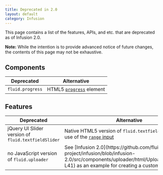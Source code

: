 ```yaml
---
title: Deprecated in 2.0
layout: default
category: Infusion
---
```


This page contains a list of the features, APIs, and etc. that are deprecated as of Infusion 2.0.

<div class="infusion-docs-note"><strong>Note:</strong> While the intention is to provide advanced notice of future changes, the contents of this page may not be exhaustive.</div>

## Components ##

<table>
    <thead>
        <tr>
            <th>Deprecated</th>
            <th>Alternative</th>
        </tr>
    </thead>
    <tbody>
        <tr>
            <td><code>fluid.progress</code></td>
            <td>HTML5 <a href="https://www.w3.org/TR/html5/forms.html#the-progress-element"><code>progress</code></a> element</td>
        </tr>
    </tbody>
</table>

## Features ##

<table>
    <thead>
        <tr>
            <th>Deprecated</th>
            <th>Alternative</th>
        </tr>
    </thead>
    <tbody>
        <tr>
            <td>jQuery UI Slider version of <code>fluid.textfieldSlider</code></td>
            <td>Native HTML5 version of <code>fluid.textfieldSlider</code> making use of the <a href="https://www.w3.org/TR/html5/forms.html#range-state-(type=range)"><code>range</code> input</a></td>
        </tr>
        <tr>
            <td>no JavaScript version of <code>fluid.uploader</code></td>
            <td>See [Infusion 2.0](https://github.com/fluid-project/infusion/blob/infusion-2.0/src/components/uploader/html/Uploader.html#L37-L41) as an example for creating a custom fallback.</td>
        </tr>
    </tbody>
</table>
